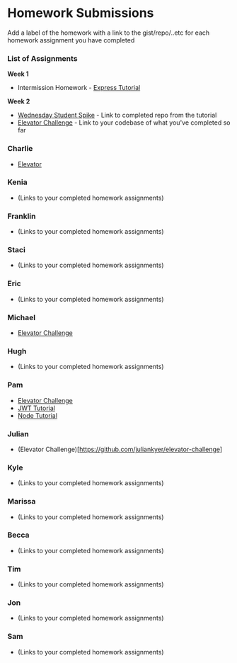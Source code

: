 # Homework Submissions

Add a label of the homework with a link to the gist/repo/..etc for each homework assignment you have completed

### List of Assignments

**Week 1**

* Intermission Homework - [Express Tutorial](https://www.tutorialspoint.com/nodejs/nodejs_express_framework.htm)

**Week 2**

* [Wednesday Student Spike](http://frontend.turing.io/lessons/security-with-jwts.html) - Link to completed repo from the tutorial
* [Elevator Challenge](https://github.com/turingschool-examples/elevator-challenge) - Link to your codebase of what you've completed so far


### Charlie

* [Elevator](https://github.com/dunncl15/elevator-challenge)

### Kenia

* (Links to your completed homework assignments)

### Franklin

* (Links to your completed homework assignments)

### Staci

* (Links to your completed homework assignments)

### Eric

* (Links to your completed homework assignments)

### Michael

* [Elevator Challenge](https://github.com/Mickyfen17/elevator-challenge)

### Hugh

* (Links to your completed homework assignments)

### Pam

* [Elevator Challenge](https://github.com/thatPamIAm/elevator-challenge)
* [JWT Tutorial](https://github.com/thatPamIAm/jwt-tutorial)
* [Node Tutorial](https://github.com/thatPamIAm/node-express-prework)


### Julian

* (Elevator Challenge)[https://github.com/juliankyer/elevator-challenge]

### Kyle

* (Links to your completed homework assignments)

### Marissa

* (Links to your completed homework assignments)

### Becca

* (Links to your completed homework assignments)

### Tim

* (Links to your completed homework assignments)

### Jon

* (Links to your completed homework assignments)

### Sam

* (Links to your completed homework assignments)
